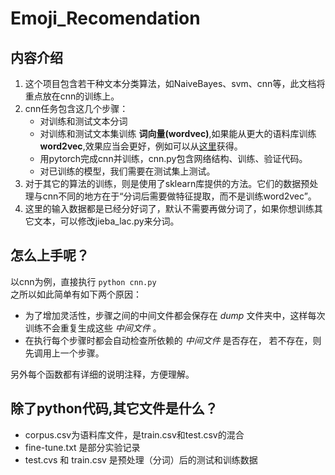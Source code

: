 Emoji_Recomendation
===================
## 内容介绍
1. 这个项目包含若干种文本分类算法，如NaiveBayes、svm、cnn等，此文档将重点放在cnn的训练上。
2. cnn任务包含这几个步骤：
    - 对训练和测试文本分词
    - 对训练和测试文本集训练 **词向量(wordvec)**,如果能从更大的语料库训练 **word2vec**,效果应当会更好，例如可以从[这里](https://github.com/Embedding/Chinese-Word-Vectors)获得。
    - 用pytorch完成cnn并训练，cnn.py包含网络结构、训练、验证代码。
    - 对已训练的模型，我们需要在测试集上测试。
3. 对于其它的算法的训练，则是使用了sklearn库提供的方法。它们的数据预处理与cnn不同的地方在于“分词后需要做特征提取，而不是训练word2vec”。  
4. 这里的输入数据都是已经分好词了，默认不需要再做分词了，如果你想训练其它文本，可以修改jieba_lac.py来分词。

## 怎么上手呢？  
以cnn为例，直接执行 ```python cnn.py```  
之所以如此简单有如下两个原因：  
- 为了增加灵活性，步骤之间的中间文件都会保存在 *dump* 文件夹中，这样每次训练不会重复生成这些 *中间文件* 。
- 在执行每个步骤时都会自动检查所依赖的 *中间文件* 是否存在，  若不存在，则先调用上一个步骤。

另外每个函数都有详细的说明注释，方便理解。


除了python代码,其它文件是什么？
---------------------
* corpus.csv为语料库文件，是train.csv和test.csv的混合
* fine-tune.txt 是部分实验记录
* test.cvs 和 train.csv 是预处理（分词）后的测试和训练数据
